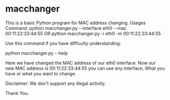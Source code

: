 # macchanger
This is a basic Python program for MAC address changing.
Usages Command:
python macchanger.py --interface eth0 --mac 00:11:22:33:44:55
OR
python macchanger.py -i eth0 -m 00:11:22:33:44:55

Use this command if you have difficulty understanding:

python macchanger.py --help

Here we have changed the MAC address of our eth0 interface. Now our new MAC address is 00:11:22:33:44:55
you can use any interface, What you have or what you want to change.



Disclaimer: We don't support any illegal activity.


Thank You.

